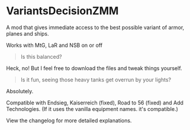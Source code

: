 # VariantsDecisionZMM
A mod that gives immediate access to the best possible variant of armor, planes and ships.

Works with MtG, LaR and NSB on or off

> Is this balanced?

Heck, no! But I feel free to download the files and tweak things yourself.

> Is it fun, seeing those heavy tanks get overrun by your lights?

Absolutely.

Compatible with Endsieg, Kaiserreich (fixed), Road to 56 (fixed) and Add Technologies. (If it uses the vanilla equipment names. it's compatible.)

View the changelog for more detailed explanations.
